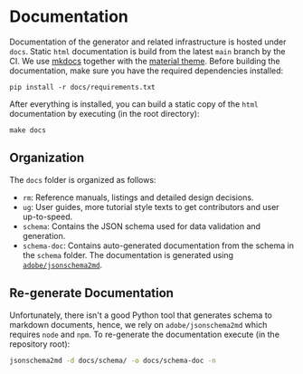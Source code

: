# Documentation

Documentation of the generator and related infrastructure is hosted under
`docs`. Static `html` documentation is build from the latest `main` branch by
the CI. We use [mkdocs](https://www.mkdocs.org/) together with the [material
theme](https://squidfunk.github.io/mkdocs-material/). Before building the
documentation, make sure you have the required dependencies installed:

```shell
pip install -r docs/requirements.txt
```

After everything is installed, you can build a static copy of the `html` documentation by
executing (in the root directory):

```shell
make docs
```

## Organization

The `docs` folder is organized as follows:

* `rm`: Reference manuals, listings and detailed design decisions.
* `ug`: User guides, more tutorial style texts to get contributors and user
  up-to-speed.
* `schema`: Contains the JSON schema used for data validation and generation.
* `schema-doc`: Contains auto-generated documentation from the schema in the
  `schema` folder. The documentation is generated using
  [`adobe/jsonschema2md`](https://github.com/adobe/jsonschema2md).

<!-- ## IP Documentation -->

## Re-generate Documentation

Unfortunately, there isn't a good Python tool that generates schema to markdown
documents, hence, we rely on `adobe/jsonschema2md` which requires `node` and
`npm`. To re-generate the documentation execute (in the repository root):

```bash
jsonschema2md -d docs/schema/ -o docs/schema-doc -n
```
